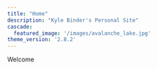 ```yaml
---
title: "Home"
description: "Kyle Binder's Personal Site"
cascade:
  featured_image: '/images/avalanche_lake.jpg'
theme_version: '2.8.2'
---
```


Welcome
